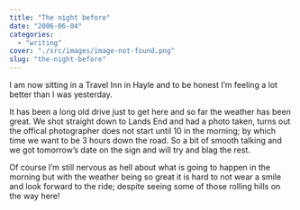 ```yaml
---
title: "The night before"
date: "2006-06-04"
categories: 
  - "writing"
cover: "./src/images/image-not-found.png"
slug: "the-night-before"
---
```


I am now sitting in a Travel Inn in Hayle and to be honest I’m feeling a lot better than I was yesterday.

It has been a long old drive just to get here and so far the weather has been great. We shot straight down to Lands End and had a photo taken, turns out the offical photographer does not start until 10 in the morning; by which time we want to be 3 hours down the road. So a bit of smooth talking and we got tomorrow’s date on the sign and will try and blag the rest.

Of course I’m still nervous as hell about what is going to happen in the morning but with the weather being so great it is hard to not wear a smile and look forward to the ride; despite seeing some of those rolling hills on the way here!
